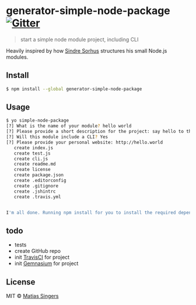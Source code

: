 # generator-simple-node-package [![Gitter](http://img.shields.io/badge/gitter-join%20chat%20%E2%86%92-brightgreen.svg?style=flat-square)](https://gitter.im/matiassingers/generator-simple-node-package?utm_source=badge&utm_medium=badge&utm_campaign=pr-badge)
> start a simple node module project, including CLI

Heavily inspired by how [Sindre Sorhus](https://github.com/sindresorhus) structures his small Node.js modules.

## Install

```sh
$ npm install --global generator-simple-node-package
```


## Usage

```sh
$ yo simple-node-package
[?] What is the name of your module? hello world
[?] Please provide a short description for the project: say hello to the world!
[?] Will this module include a CLI? Yes
[?] Please provide your personal website: http://hello.world
   create index.js
   create test.js
   create cli.js
   create readme.md
   create license
   create package.json
   create .editorconfig
   create .gitignore
   create .jshintrc
   create .travis.yml


I'm all done. Running npm install for you to install the required dependencies. If this fails, try running the command yourself.
```

## todo
- tests
- create GitHub repo
- init [TravisCI](https://travis-ci.org/) for project
- init [Gemnasium](https://gemnasium.com/dashboard) for project

## License

MIT © [Matias Singers](http://mts.io)
